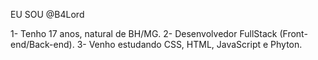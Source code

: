 EU SOU @B4Lord

1- Tenho 17 anos, natural de BH/MG.
2- Desenvolvedor FullStack (Front-end/Back-end).
3- Venho estudando CSS, HTML, JavaScript e Phyton.
